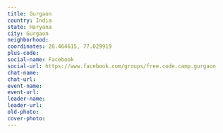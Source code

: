 ```yaml
---
title: Gurgaon
country: India
state: Haryana
city: Gurgaon
neighborhood: 
coordinates: 28.464615, 77.029919
plus-code:
social-name: Facebook
social-url: https://www.facebook.com/groups/free.code.camp.gurgaon
chat-name:
chat-url:
event-name:
event-url:
leader-name:
leader-url:
old-photo: 
cover-photo:
---
```

